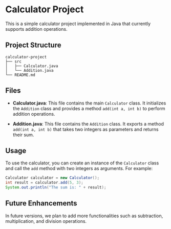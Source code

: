 # Calculator Project

This is a simple calculator project implemented in Java that currently supports addition operations.

## Project Structure

```
calculator-project
├── src
│   ├── Calculator.java
│   └── Addition.java
└── README.md
```

## Files

- **Calculator.java**: This file contains the main `Calculator` class. It initializes the `Addition` class and provides a method `add(int a, int b)` to perform addition operations.

- **Addition.java**: This file contains the `Addition` class. It exports a method `add(int a, int b)` that takes two integers as parameters and returns their sum.

## Usage

To use the calculator, you can create an instance of the `Calculator` class and call the `add` method with two integers as arguments. For example:

```java
Calculator calculator = new Calculator();
int result = calculator.add(5, 3);
System.out.println("The sum is: " + result);
```

## Future Enhancements

In future versions, we plan to add more functionalities such as subtraction, multiplication, and division operations.